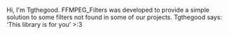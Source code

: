 Hi, I'm Tgthegood.
FFMPEG_Filters was developed to provide a simple solution to some filters not found in some of our projects. 
Tgthegood says: ‘This library is for you’ >:3